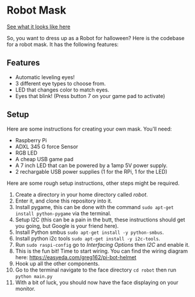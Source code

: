 Robot Mask
=========

<div class='gfyitem' data-id=AcclaimedEmbarrassedArabianhorse></div><p> <a href="https://gfycat.com/AcclaimedEmbarrassedArabianhorse">See what it looks like here</a></p>


So, you want to dress up as a Robot for halloween? Here is the codebase for a robot mask. It has the following features:

Features
--------

  * Automatic leveling eyes!
  * 3 different eye types to choose from.
  * LED that changes color to match eyes.
  * Eyes that blink! (Press button 7 on your game pad to activate)

Setup
-----

 Here are some instructions for creating your own mask. You'll need:

  * Raspberry Pi
  * ADXL 345 G force Sensor
  * RGB LED
  * A cheap USB game pad
  * A 7 inch LED that can be powered by a 1amp 5V power supply.
  * 2 rechargable USB power supplies (1 for the RPi, 1 for the LED)

Here are some rough setup instructions, other steps might be required.

1. Create a directory in your home directory called _robot_.
2. Enter it, and clone this repository into it.
3. Install pygame, this can be done with the command `sudo apt-get install python-pygame` via the terminal.
4. Setup I2C (this can be a pain in the butt, these instructions should get you going, but Google is your friend here).
  1. Install Python smbus `sudo apt-get install -y python-smbus`.
  2. Install python i2c tools `sudo apt-get install -y i2c-tools`.
  3. Run `sudo raspi-config` go to _Interfacing Options_ then _I2C_ and enable it.
5. This is the fun bit! Time to start wiring. You can find the wiring diagram here: https://easyeda.com/greg162/pi-bot-helmet
6. Hook up all the other components.
7. Go to the terminal navigate to the face directory `cd robot` then run `python main.py`
8. With a bit of luck, you should now have the face displaying on your monitor.





